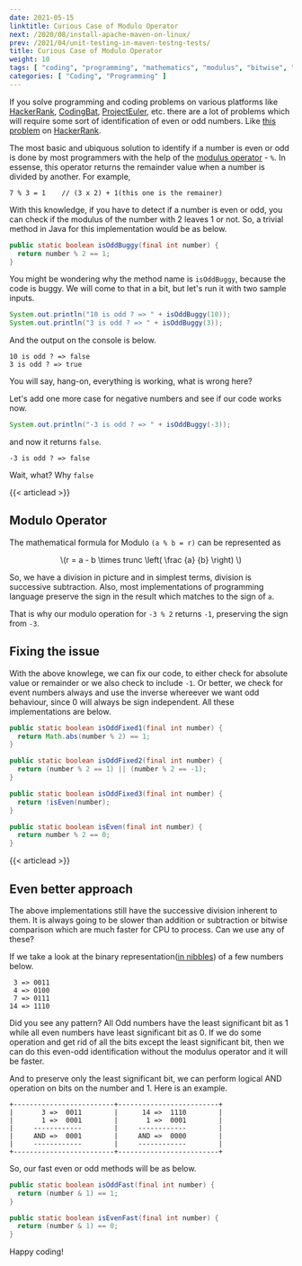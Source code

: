 ```yaml
---
date: 2021-05-15
linktitle: Curious Case of Modulo Operator
next: /2020/08/install-apache-maven-on-linux/
prev: /2021/04/unit-testing-in-maven-testng-tests/
title: Curious Case of Modulo Operator
weight: 10
tags: [ "coding", "programming", "mathematics", "modulus", "bitwise", "binary" ]
categories: [ "Coding", "Programming" ]
---
```



If you solve programming and coding problems on various platforms like [HackerRank][1], [CodingBat][2], [ProjectEuler][3], etc. there are a lot of problems which will require some sort of identification of even or odd numbers. Like [this problem][4] on [HackerRank][1].

The most basic and ubiquous solution to identify if a number is even or odd is done by most programmers with the help of the [modulus operator][5] - `%`. In essense, this operator returns the remainder value when a number is divided by another. For example,

```
7 % 3 = 1    // (3 x 2) + 1(this one is the remainer)
```

With this knowledge, if you have to detect if a number is even or odd, you can check if the modulus of the number with 2 leaves 1 or not. So, a trivial method in Java for this implementation would be as below.

```java
public static boolean isOddBuggy(final int number) {
  return number % 2 == 1;
}
```

You might be wondering why the method name is `isOddBuggy`, because the code is buggy. We will come to that in a bit, but let's run it with two sample inputs.

```java
System.out.println("10 is odd ? => " + isOddBuggy(10));
System.out.println("3 is odd ? => " + isOddBuggy(3));
```

And the output on the console is below.

```
10 is odd ? => false
3 is odd ? => true
```

You will say, hang-on, everything is working, what is wrong here?

Let's add one more case for negative numbers and see if our code works now.

```java
System.out.println("-3 is odd ? => " + isOddBuggy(-3));
```

and now it returns `false`.

```
-3 is odd ? => false
```

Wait, what? Why `false`





{{< articlead >}}

## Modulo Operator

The mathematical formula for Modulo `(a % b = r)` can be represented as

<div class="notification" style="text-align:center;">
  \(r = a - b \times trunc \left( \frac {a} {b} \right) \)
</div>

So, we have a division in picture and in simplest terms, division is successive subtraction. Also, most implementations of programming language preserve the sign in the result which matches to the sign of `a`.

That is why our modulo operation for `-3 % 2` returns `-1`, preserving the sign from `-3`.





## Fixing the issue

With the above knowlege, we can fix our code, to either check for absolute value or remainder or we also check to include `-1`. Or better, we check for event numbers always and use the inverse whereever we want odd behaviour, since 0 will always be sign independent. All these implementations are below.

```java
public static boolean isOddFixed1(final int number) {
  return Math.abs(number % 2) == 1;
}

public static boolean isOddFixed2(final int number) {
  return (number % 2 == 1) || (number % 2 == -1);
}

public static boolean isOddFixed3(final int number) {
  return !isEven(number);
}

public static boolean isEven(final int number) {
  return number % 2 == 0;
}

```





{{< articlead >}}

## Even better approach

The above implementations still have the successive division inherent to them. It is always going to be slower than addition or subtraction or bitwise comparison which are much faster for CPU to process. Can we use any of these?

If we take a look at the binary representation([in nibbles][6]) of a few numbers below.

```
 3 => 0011
 4 => 0100
 7 => 0111
14 => 1110
```

Did you see any pattern? All Odd numbers have the least significant bit as 1 while all even numbers have least significant bit as 0. If we do some operation and get rid of all the bits except the least significant bit, then we can do this even-odd identification without the modulus operator and it will be faster.

And to preserve only the least significant bit, we can perform logical AND operation on bits on the number and 1. Here is an example.

```
+-------------------------+-------------------------+
|       3 =>  0011        |      14 =>  1110        |
|       1 =>  0001        |       1 =>  0001        |
|     ------------        |     ------------        |
|     AND =>  0001        |     AND =>  0000        |
|     ------------        |     ------------        |
+-------------------------+-------------------------+
```

So, our fast even or odd methods will be as below.

```java
public static boolean isOddFast(final int number) {
  return (number & 1) == 1;
}

public static boolean isEvenFast(final int number) {
  return (number & 1) == 0;
}
```

Happy coding!




  [1]: https://www.hackerrank.com
  [2]: https://codingbat.com/java
  [3]: https://projecteuler.net/archives
  [4]: https://www.hackerrank.com/challenges/java-if-else/problem
  [5]: https://en.wikipedia.org/wiki/Modulo_operation
  [6]: https://en.wikipedia.org/wiki/Nibble
